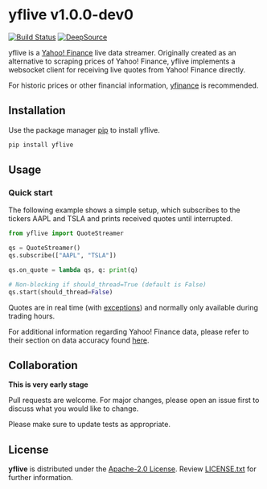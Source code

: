 # yflive v1.0.0-dev0

[![Build Status](https://github.com/mbnlc/yflive/actions/workflows/build.yml/badge.svg)](https://github.com/mbnlc/yflive/actions/workflows/build.yml)
[![DeepSource](https://deepsource.io/gh/mbnlc/yflive.svg/?label=active+issues&show_trend=true)](https://deepsource.io/gh/mbnlc/yflive/?ref=repository-badge)

yflive is a [Yahoo! Finance](https://finance.yahoo.com) live data streamer. Originally created as an alternative to scraping prices of Yahoo! Finance, yflive implements a websocket client for receiving live quotes from Yahoo! Finance directly.

For historic prices or other financial information, [yfinance](https://github.com/ranaroussi/yfinance) is recommended.

## Installation

Use the package manager [pip](https://pip.pypa.io/en/stable/) to install yflive.

```bash
pip install yflive
```

## Usage

### Quick start

The following example shows a simple setup, which subscribes to the tickers AAPL and TSLA and prints received quotes until interrupted.

```python
from yflive import QuoteStreamer

qs = QuoteStreamer()
qs.subscribe(["AAPL", "TSLA"]) 

qs.on_quote = lambda qs, q: print(q)

# Non-blocking if should_thread=True (default is False)
qs.start(should_thread=False)
```

Quotes are in real time (with [exceptions](https://help.yahoo.com/kb/finance-for-web/exchanges-data-providers-yahoo-finance-sln2310.html)) and normally only available during trading hours.

For additional information regarding Yahoo! Finance data, please refer to their section on data accuracy found [here](https://help.yahoo.com/kb/finance-for-web/#/).

## Collaboration

**This is very early stage**

Pull requests are welcome. For major changes, please open an issue first to discuss what you would like to change.

Please make sure to update tests as appropriate.

## License

**yflive** is distributed under the [Apache-2.0 License](http://www.apache.org/licenses/). Review [LICENSE.txt](https://github.com/mbnlc/yflive/blob/master/LICENSE.txt) for further information.
